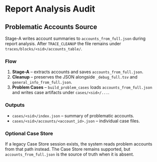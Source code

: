 # Report Analysis Audit

## Problematic Accounts Source

Stage-A writes account summaries to `accounts_from_full.json` during report
analysis. After `TRACE_CLEANUP` the file remains under
`traces/blocks/<sid>/accounts_table/`.

### Flow
1. **Stage-A** – extracts accounts and saves `accounts_from_full.json`.
2. **Cleanup** – preserves the JSON alongside `_debug_full.tsv` and
   `general_info_from_full.json`.
3. **Problem Cases** – `build_problem_cases` loads
   `accounts_from_full.json` and writes case artifacts under
   `cases/<sid>/...`.

### Outputs
- `cases/<sid>/index.json` – summary of problematic accounts.
- `cases/<sid>/accounts/<account_id>.json` – individual case files.

### Optional Case Store
If a legacy Case Store session exists, the system reads problem accounts from
that path instead. The Case Store remains supported, but `accounts_from_full.json`
is the source of truth when it is absent.
